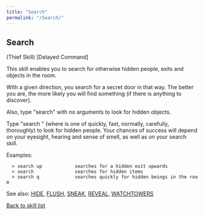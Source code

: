 ```yaml
---
title: "Search"
permalink: "/Search/"
---
```


## Search

(Thief Skill) \[Delayed Command\]

This skill enables you to search for otherwise hidden people, exits and
objects in the room.

With a given direction, you search for a secret door in that way. The
better you are, the more likely you will find something (if there is
anything to discover).

Also, type "search" with no arguments to look for hidden objects.

Type "search <effort>" (where <effort> is one of quickly, fast,
normally, carefully, thoroughly) to look for hidden people. Your chances
of success will depend on your eyesight, hearing and sense of smell, as
well as on your search skill.

Examples:

`  > search up            searches for a hidden exit upwards`
`  > search               searches for hidden items`
`  > search q             searches quickly for hidden beings in the room`

See also: [HIDE](HIDE "wikilink"), [FLUSH](FLUSH "wikilink"),
[SNEAK](SNEAK "wikilink"), [REVEAL](REVEAL "wikilink"),
[WATCHTOWERS](WATCHTOWERS "wikilink")

[Back to skill list](Skill "wikilink")